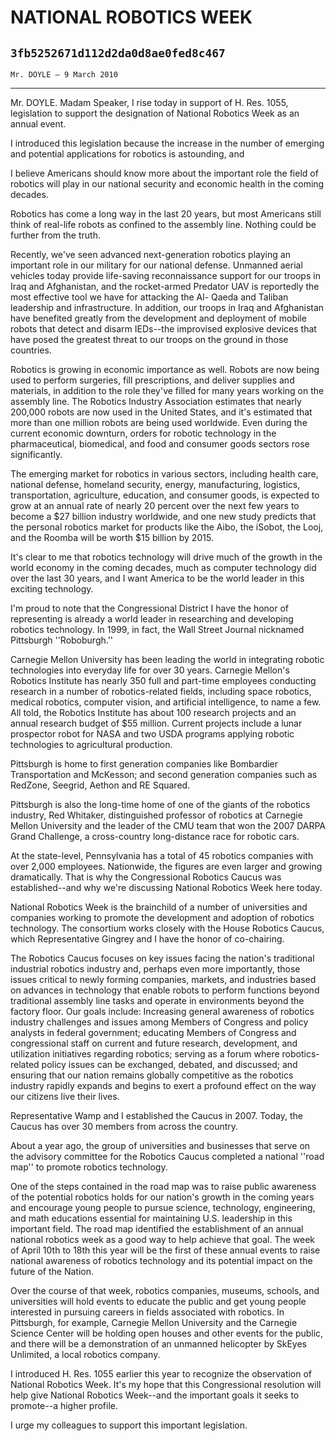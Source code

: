 # NATIONAL ROBOTICS WEEK
## `3fb5252671d112d2da0d8ae0fed8c467`
`Mr. DOYLE — 9 March 2010`

---


Mr. DOYLE. Madam Speaker, I rise today in support of H. Res. 1055, 
legislation to support the designation of National Robotics Week as an 
annual event.

I introduced this legislation because the increase in the number of 
emerging and potential applications for robotics is astounding, and


I believe Americans should know more about the important role the field 
of robotics will play in our national security and economic health in 
the coming decades.

Robotics has come a long way in the last 20 years, but most Americans 
still think of real-life robots as confined to the assembly line. 
Nothing could be further from the truth.

Recently, we've seen advanced next-generation robotics playing an 
important role in our military for our national defense. Unmanned 
aerial vehicles today provide life-saving reconnaissance support for 
our troops in Iraq and Afghanistan, and the rocket-armed Predator UAV 
is reportedly the most effective tool we have for attacking the Al-
Qaeda and Taliban leadership and infrastructure. In addition, our 
troops in Iraq and Afghanistan have benefited greatly from the 
development and deployment of mobile robots that detect and disarm 
IEDs--the improvised explosive devices that have posed the greatest 
threat to our troops on the ground in those countries.

Robotics is growing in economic importance as well. Robots are now 
being used to perform surgeries, fill prescriptions, and deliver 
supplies and materials, in addition to the role they've filled for many 
years working on the assembly line. The Robotics Industry Association 
estimates that nearly 200,000 robots are now used in the United States, 
and it's estimated that more than one million robots are being used 
worldwide. Even during the current economic downturn, orders for 
robotic technology in the pharmaceutical, biomedical, and food and 
consumer goods sectors rose significantly.

The emerging market for robotics in various sectors, including health 
care, national defense, homeland security, energy, manufacturing, 
logistics, transportation, agriculture, education, and consumer goods, 
is expected to grow at an annual rate of nearly 20 percent over the 
next few years to become a $27 billion industry worldwide, and one new 
study predicts that the personal robotics market for products like the 
Aibo, the iSobot, the Looj, and the Roomba will be worth $15 billion by 
2015.

It's clear to me that robotics technology will drive much of the 
growth in the world economy in the coming decades, much as computer 
technology did over the last 30 years, and I want America to be the 
world leader in this exciting technology.

I'm proud to note that the Congressional District I have the honor of 
representing is already a world leader in researching and developing 
robotics technology. In 1999, in fact, the Wall Street Journal 
nicknamed Pittsburgh ''Roboburgh.''

Carnegie Mellon University has been leading the world in integrating 
robotic technologies into everyday life for over 30 years. Carnegie 
Mellon's Robotics Institute has nearly 350 full and part-time employees 
conducting research in a number of robotics-related fields, including 
space robotics, medical robotics, computer vision, and artificial 
intelligence, to name a few. All told, the Robotics Institute has about 
100 research projects and an annual research budget of $55 million. 
Current projects include a lunar prospector robot for NASA and two USDA 
programs applying robotic technologies to agricultural production.

Pittsburgh is home to first generation companies like Bombardier 
Transportation and McKesson; and second generation companies such as 
RedZone, Seegrid, Aethon and RE Squared.

Pittsburgh is also the long-time home of one of the giants of the 
robotics industry, Red Whitaker, distinguished professor of robotics at 
Carnegie Mellon University and the leader of the CMU team that won the 
2007 DARPA Grand Challenge, a cross-country long-distance race for 
robotic cars.

At the state-level, Pennsylvania has a total of 45 robotics companies 
with over 2,000 employees. Nationwide, the figures are even larger and 
growing dramatically. That is why the Congressional Robotics Caucus was 
established--and why we're discussing National Robotics Week here 
today.

National Robotics Week is the brainchild of a number of universities 
and companies working to promote the development and adoption of 
robotics technology. The consortium works closely with the House 
Robotics Caucus, which Representative Gingrey and I have the honor of 
co-chairing.

The Robotics Caucus focuses on key issues facing the nation's 
traditional industrial robotics industry and, perhaps even more 
importantly, those issues critical to newly forming companies, markets, 
and industries based on advances in technology that enable robots to 
perform functions beyond traditional assembly line tasks and operate in 
environments beyond the factory floor. Our goals include: Increasing 
general awareness of robotics industry challenges and issues among 
Members of Congress and policy analysts in federal government; 
educating Members of Congress and congressional staff on current and 
future research, development, and utilization initiatives regarding 
robotics; serving as a forum where robotics-related policy issues can 
be exchanged, debated, and discussed; and ensuring that our nation 
remains globally competitive as the robotics industry rapidly expands 
and begins to exert a profound effect on the way our citizens live 
their lives.

Representative Wamp and I established the Caucus in 2007. Today, the 
Caucus has over 30 members from across the country.

About a year ago, the group of universities and businesses that serve 
on the advisory committee for the Robotics Caucus completed a national 
''road map'' to promote robotics technology.

One of the steps contained in the road map was to raise public 
awareness of the potential robotics holds for our nation's growth in 
the coming years and encourage young people to pursue science, 
technology, engineering, and math educations essential for maintaining 
U.S. leadership in this important field. The road map identified the 
establishment of an annual national robotics week as a good way to help 
achieve that goal. The week of April 10th to 18th this year will be the 
first of these annual events to raise national awareness of robotics 
technology and its potential impact on the future of the Nation.

Over the course of that week, robotics companies, museums, schools, 
and universities will hold events to educate the public and get young 
people interested in pursuing careers in fields associated with 
robotics. In Pittsburgh, for example, Carnegie Mellon University and 
the Carnegie Science Center will be holding open houses and other 
events for the public, and there will be a demonstration of an unmanned 
helicopter by SkEyes Unlimited, a local robotics company.

I introduced H. Res. 1055 earlier this year to recognize the 
observation of National Robotics Week. It's my hope that this 
Congressional resolution will help give National Robotics Week--and the 
important goals it seeks to promote--a higher profile.

I urge my colleagues to support this important legislation.